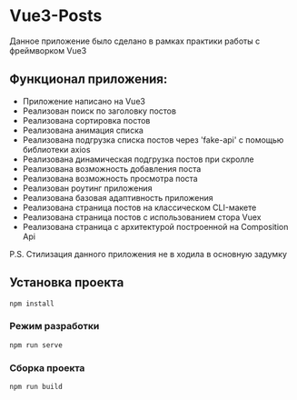 # Vue3-Posts

Данное приложение было сделано в рамках практики работы с фреймворком Vue3

## Функционал приложения:

- Приложение написано на Vue3
- Реализован поиск по заголовку постов
- Реализована сортировка постов
- Реализована анимация списка
- Реализована подгрузка списка постов через 'fake-api' с помощью библиотеки axios
- Реализована динамическая подгрузка постов при скролле
- Реализована возможность добавления поста
- Реализована возможность просмотра поста
- Реализован роутинг приложения
- Реализована базовая адаптивность приложения
- Реализована страница постов на классическом CLI-макете
- Реализована страница постов c использованием стора Vuex
- Реализована страница с архитектурой построенной на Composition Api

P.S. Стилизация данного приложения не в ходила в основную задумку

## Установка проекта

```
npm install
```

### Режим разработки

```
npm run serve
```

### Сборка проекта

```
npm run build
```
